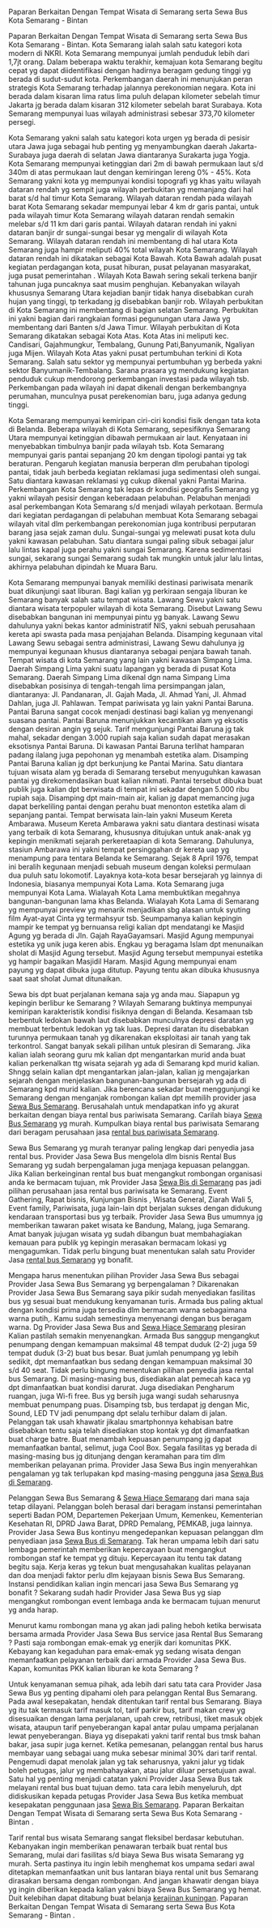 
Paparan Berkaitan Dengan Tempat Wisata di  Semarang serta Sewa Bus Kota Semarang - Bintan

 <p> Paparan Berkaitan Dengan Tempat Wisata di  Semarang serta Sewa Bus Kota Semarang - Bintan.  Kota Semarang ialah salah satu kategori kota modern di NKRI. Kota Semarang mempunyai jumlah penduduk lebih dari 1,7jt orang. Dalam beberapa waktu terakhir, kemajuan kota Semarang begitu cepat yg dapat diidentifikasi dengan hadirnya beragam gedung tinggi yg berada di sudut-sudut kota. Perkembangan daerah ini menunjukan peran strategis Kota Semarang terhadap jalannya perekonomian negara. Kota ini berada dalam kisaran lima ratus lima puluh delapan kilometer sebelah timur Jakarta jg berada dalam kisaran 312 kilometer sebelah barat Surabaya. Kota Semarang mempunyai luas wilayah administrasi sebesar 373,70 kilometer persegi.</p>
<p>
Kota Semarang yakni salah satu kategori kota urgen yg berada di pesisir utara  Jawa juga sebagai hub penting yg menyambungkan daerah Jakarta-Surabaya juga daerah di selatan  Jawa diantaranya Surakarta juga Yogja. Kota Semarang mempunyai ketinggian dari 2m di bawah permukaan laut s/d 340m di atas permukaan laut dengan kemiringan lereng 0% - 45%. Kota Semarang yakni kota yg mempunyai kondisi topografi yg khas yaitu wilayah dataran rendah yg sempit juga wilayah perbukitan yg memanjang dari hal barat s/d hal timur Kota Semarang. Wilayah dataran rendah pada wilayah barat Kota Semarang sekadar mempunyai lebar 4 km dr garis pantai, untuk pada wilayah timur Kota Semarang wilayah dataran rendah semakin melebar s/d 11 km dari garis pantai. Wilayah dataran rendah ini yakni dataran banjir dr sungai-sungai besar yg mengalir di wilayah Kota Semarang. Wilayah dataran rendah ini membentang di hal utara Kota Semarang juga hampir meliputi 40% total wilayah Kota Semarang. Wilayah dataran rendah ini dikatakan sebagai Kota Bawah. Kota Bawah adalah pusat kegiatan perdagangan kota, pusat hiburan, pusat pelayanan masyarakat, juga pusat pemerintahan . Wilayah Kota Bawah sering sekali terkena banjir tahunan juga puncaknya saat musim penghujan. Kebanyakan wilayah khususnya Semarang Utara kejadian banjir tidak hanya disebabkan curah hujan yang tinggi, tp terkadang jg disebabkan banjir rob. Wilayah perbukitan di Kota Semarang ini membentang di bagian selatan Semarang. Perbukitan ini yakni bagian dari rangkaian formasi pegunungan utara  Jawa yg membentang dari Banten s/d Jawa Timur. Wilayah perbukitan di Kota Semarang dikatakan  sebagai Kota Atas. Kota Atas ini meliputi kec. Candisari, Gajahmungkur, Tembalang, Gunung Pati,Banyumanik, Ngaliyan juga Mijen. Wilayah Kota Atas yakni pusat pertumbuhan terkini di Kota Semarang. Salah satu sektor yg mempunyai pertumbuhan yg berbeda yakni sektor Banyumanik-Tembalang. Sarana prasara yg mendukung kegiatan penduduk cukup mendorong perkembangan investasi pada wilayah tsb. Perkembangan pada wilayah ini dapat dikenali dengan berkembangnya perumahan, munculnya pusat perekenomian baru, juga adanya gedung tinggi. </p>  
<p>
Kota Semarang mempunyai kemiripan ciri-ciri kondisi fisik dengan tata kota di  Belanda. Beberapa wilayah di Kota Semarang, sepesifiknya Semarang Utara mempunyai ketinggian dibawah permukaan air laut. Kenyataan ini menyebabkan timbulnya banjir  pada wilayah  tsb. Kota Semarang mempunyai garis pantai sepanjang 20 km dengan tipologi pantai yg tak beraturan. Pengaruh kegiatan manusia berperan dlm perubahan tipologi pantai, tidak jauh berbeda  kegiatan reklamasi juga sedimentasi oleh sungai. Satu diantara kawasan reklamasi yg cukup dikenal yakni Pantai Marina. Perkembangan Kota Semarang tak lepas dr kondisi geografis Semarang yg yakni wilayah pesisir dengan keberadaan pelabuhan. Pelabuhan menjadi asal perkembangan Kota Semarang s/d menjadi wilayah perkotaan. Bermula dari kegiatan perdagangan di pelabuhan membuat Kota Semarang sebagai wilayah vital dlm perkembangan perekonomian juga kontribusi perputaran barang jasa sejak zaman dulu. Sungai-sungai yg melewati pusat kota dulu yakni kawasan pelabuhan. Satu diantara sungai paling sibuk sebagai jalur lalu lintas kapal juga perahu yakni sungai Semarang. Karena sedimentasi sungai, sekarang sungai Semarang sudah tak mungkin untuk jalur lalu lintas, akhirnya pelabuhan dipindah ke Muara Baru. </p> 
<p>
Kota Semarang mempunyai  banyak memiliki destinasi pariwisata menarik buat dikunjungi saat liburan. Bagi kalian yg perkiraan sengaja liburan ke Semarang  banyak salah satu tempat wisata. Lawang Sewu yakni satu diantara wisata terpopuler wilayah di kota Semarang. Disebut Lawang Sewu disebabkan bangunan ini mempunyai pintu yg  banyak. Lawang Sewu dahulunya yakni bekas kantor administratif NIS, yakni sebuah perusahaan kereta api swasta pada masa penjajahan Belanda. Disamping kegunaan vital Lawang Sewu sebagai sentra administrasi, Lawang Sewu dahulunya jg mempunyai kegunaan khusus diantaranya sebagai penjara bawah tanah. Tempat wisata di kota Semarang yang lain yakni kawasan Simpang Lima. Daerah Simpang Lima yakni suatu lapangan yg berada di pusat Kota Semarang. Daerah Simpang Lima dikenal dgn nama Simpang Lima disebabkan posisinya di tengah-tengah lima persimpangan jalan, diantaranya: Jl. Pandanaran, Jl. Gajah Mada, Jl. Ahmad Yani, Jl. Ahmad Dahlan, juga Jl. Pahlawan.  Tempat pariwisata yg lain yakni Pantai Baruna. Pantai Baruna sangat cocok menjadi destinasi bagi kalian yg menyenangi suasana pantai. Pantai Baruna menunjukkan kecantikan alam yg eksotis dengan desiran angin yg  sejuk. Tarif mengunjungi Pantai Baruna jg tak mahal, sekadar dengan 3.000 rupiah saja kalian sudah dapat merasakan eksotisnya Pantai Baruna. Di kawasan Pantai Baruna terlihat hamparan padang ilalang juga pepohonan yg menambah estetika alam. Disamping Pantai Baruna kalian jg dpt berkunjung ke Pantai Marina. Satu diantara tujuan wisata alam yg berada di Semarang tersebut menyuguhkan kawasan pantai yg  direkomendasikan buat kalian nikmati. Pantai tersebut dibuka buat publik juga kalian dpt berwisata di tempat ini sekadar dengan 5.000 ribu rupiah saja. Disamping dpt main-main air, kalian jg dapat memancing juga dapat berkeliling pantai dengan perahu buat menonton estetika alam di sepanjang pantai. Tempat berwisata lain-lain yakni Museum Kereta Ambarawa. Museum Kereta Ambarawa yakni satu diantara destinasi wisata yang terbaik di kota Semarang, khususnya ditujukan untuk anak-anak yg kepingin menikmati sejarah perkeretaapian di kota Semarang. Dahulunya, stasiun Ambarawa ini yakni tempat persinggahan dr kereta uap yg menampung para tentara Belanda ke  Semarang. Sejak 8 April 1976, tempat ini beralih kegunaan menjadi sebuah museum dengan koleksi permulaan dua puluh satu lokomotif. Layaknya  kota-kota besar bersejarah yg lainnya di Indonesia, biasanya mempunyai Kota Lama. Kota Semarang juga mempunyai Kota Lama. Wialayah Kota Lama membuktikan megahnya bangunan-bangunan lama khas Belanda. Wialayah Kota Lama di  Semarang yg mempunyai preview yg menarik menjadikan sbg alasan untuk syuting film Ayat-ayat Cinta yg termahsyur tsb. Seumpamanya kalian kepingin mampir ke tempat yg bernuansa religi kalian dpt mendatangi ke Masjid Agung yg berada di Jln. Gajah RayaGayamsari. Masjid Agung mempunyai estetika yg unik juga keren abis. Engkau yg beragama Islam dpt menunaikan sholat di Masjid Agung tersebut. Masjid Agung tersebut mempunyai estetika yg hampir bagaikan Masjidil Haram. Masjid Agung mempunyai enam payung yg dapat dibuka juga ditutup. Payung  tentu akan dibuka khususnya saat saat sholat Jumat ditunaikan. </p>
<p> Sewa bis dpt buat perjalanan kemana saja yg anda mau. Siapapun yg kepingin berlibur ke  Semarang ? Wilayah Semarang buktinya mempunyai kemiripan karakteristik kondisi fisiknya dengan di Belanda. Kesamaan tsb berbentuk ledokan bawah laut disebabkan munculnya depresi daratan yg membuat terbentuk ledokan yg tak luas. Depresi daratan itu disebabkan turunnya permukaan tanah yg dikarenakan  eksploitasi air tanah yang tak terkontrol. Sangat banyak sekali pilihan untuk plesiran di  Semarang.  Jika  kalian ialah seorang guru mk kalian dpt mengantarkan murid anda buat kalian perkenalkan ttg wisata sejarah yg ada di  Semarang kpd murid kalian. Shngg selain kalian dpt mengantarkan jalan-jalan, kalian jg mengajarkan sejarah dengan menjelaskan bangunan-bangunan bersejarah yg ada di  Semarang kpd murid kalian.  Jika  berencana sekadar buat menggunjungi ke  Semarang dengan menganjak rombongan kalian dpt memilih provider jasa <a href="https://arisnbw.blogspot.com/2020/02/sewa-bus-semarang.html" >Sewa Bus Semarang</a>. Berusahalah untuk mendapatkan info yg akurat berkaitan dengan biaya rental bus pariwisata Semarang. Carilah biaya <a href="http://stopdreamingstartaction.nulis.web.id/sewa-bus-semarang.php" >Sewa Bus Semarang</a> yg murah. Kumpulkan biaya rental bus pariwisata Semarang dari beragam perusahaan jasa <a href="http://www.myblogpost.org/rental-bis-semarang-kabupaten-bangka-2/">rental bus pariwisata Semarang</a>.  </p>
 <p> Sewa Bus Semarang yg murah teranyar  paling lengkap dari penyedia jasa rental bus. Provider Jasa Sewa Bus mengelola dlm bisnis  Rental Bus Semarang yg sudah berpengalaman juga menjaga kepuasan pelanggan.  Jika   Kalian  berkeinginan rental bus buat mengangkut rombongan organisasi anda ke bermacam tujuan, mk Provider Jasa <a href="http://www.myblogpost.org/sewa-bis-semarang-kabupaten-ogan-ilir/">Sewa Bis di Semarang</a> pas jadi pilihan perusahaan jasa rental bus pariwisata ke Semarang.  Event Gathering, Rapat bisnis,  Kunjungan  Bisnis , Wisata  General, Ziarah Wali 5,  Event family, Pariwisata, juga lain-lain dpt berjalan sukses dengan didukung kendaraan transportasi bus yg terbaik. Provider Jasa Sewa Bus umumnya jg memberikan tawaran paket wisata ke Bandung,  Malang, juga Semarang. Amat banyak jujugan wisata yg sudah dibangun buat membahagiakan kemauan para publik yg kepingin merasakan bermacam lokasi yg mengagumkan.  Tidak  perlu bingung buat menentukan salah satu Provider Jasa <a href="https://blog.myblogpost.org/bepergian-semarang-padang-lawas-pilihlah-juragan-jasa-rental-bis-bermutu.html">rental bus Semarang</a> yg bonafit.  </p> 
<p> Mengapa harus menentukan pilihan Provider Jasa Sewa Bus sebagai Provider Jasa Sewa Bus Semarang yg berpengalaman ?  Dikarenakan  Provider Jasa Sewa Bus Semarang saya pikir sudah menyediakan fasilitas bus yg sesuai buat mendukung kenyamanan turis. Armada bus paling aktual dengan kondisi prima juga tersedia dlm bermacam warna sebagaimana warna putih,. Kamu sudah semestinya menyenangi dengan bus beragam warna.  Dg Provider Jasa Sewa Bus  and <a href="https://sewa-hiace-commuter-semarang.blogspot.com">Sewa Hiace Semarang</a> plesiran  Kalian  pastilah semakin menyenangkan.   Armada Bus sanggup mengangkut penumpang dengan kemampuan maksimal 48 tempat duduk (2-2) juga 59 tempat duduk (3-2) buat bus besar.  Buat jumlah penumpang yg lebih sedikit, dpt memanfaatkan bus sedang dengan kemampuan maksimal 30 s/d 40 seat.  Tidak  perlu bingung  menentukan pilihan penyedia jasa rental bus Semarang. Di masing-masing bus, disediakan alat pemecah kaca  yg dpt dimanfaatkan buat kondisi darurat. Juga disediakan  Pengharum ruangan, juga Wi-fi free. Bus yg bersih juga wangi sudah seharusnya membuat penumpang puas.  Disamping tsb, bus terdapat jg dengan Mic, Sound,  LED TV jadi penumpang dpt selalu terhibur dalam di jalan.  Pelanggan  tak usah khawatir jikalau smartphonnya kehabisan batre disebabkan tentu saja telah disediakan stop kontak yg dpt dimanfaatkan buat charge batre.  Buat menambah kepuasan penumpang jg dapat memanfaatkan bantal, selimut,  juga Cool Box.  Segala fasilitas yg berada di masing-masing bus jg ditunjang dengan keramahan para tim dlm memberikan pelayanan prima. Provider Jasa Sewa Bus ingin menyerahkan pengalaman yg tak terlupakan kpd masing-masing pengguna jasa <a href="https://sewabussemarang.terbaik.my.id">Sewa Bus di  Semarang</a>.  </p>
 <p> Pelanggan Sewa Bus Semarang & <a href="https://www.nakulatravel.com">Sewa Hiace Semarang</a> dari mana saja tetap dilayani. Pelanggan boleh berasal dari beragam instansi pemerintahan seperti  Badan POM, Departemen Pekerjaan Umum, Kemenkeu, Kementerian Kesehatan RI, DPRD Jawa Barat,  DPRD Pemalang,  PEMKAB,  juga lainnya. Provider Jasa Sewa Bus kontinyu mengedepankan kepuasan pelanggan dlm penyediaan jasa <a href="https://sewabussemarang-terpercaya.blogspot.com">Sewa Bus di Semarang</a>.  Tak heran umpama lebih dari satu lembaga pemerintah memberikan kepercayaan buat mengangkut rombongan staf ke tempat yg dituju. Kepercayaan itu tentu tak datang begitu saja. Kerja keras yg tekun buat mengusahakan kualitas pelayanan dan doa menjadi faktor perlu dlm kejayaan bisnis Sewa Bus Semarang. Instansi pendidikan kalian ingin mencari jasa Sewa Bus Semarang yg bonafit ? Sekarang sudah hadir Provider Jasa Sewa Bus yg siap mengangkut rombongan event lembaga anda ke bermacam tujuan menurut yg anda harap.  </p>
 <p>Menurut kamu rombongan mana yg akan jadi paling heboh ketika berwisata bersama armada Provider Jasa Sewa Bus service jasa  Rental Bus Semarang ? Pasti saja rombongan emak-emak yg enerjik dari komunitas PKK. Kebayang kan kegaduhan para emak-emak yg sedang wisata dengan memanfaatkan pelayanan terbaik dari armada Provider Jasa Sewa Bus. Kapan, komunitas PKK kalian liburan ke kota Semarang ?  </p>
<p> Untuk kenyamanan semua pihak, ada lebih dari satu tata cara Provider Jasa Sewa Bus yg penting  dipahami oleh para pelanggan  Rental Bus Semarang. Pada awal kesepakatan, hendak ditentukan tarif rental bus Semarang. Biaya yg itu tak termasuk tarif masuk tol, tarif parkir bus, tarif makan crew yg disesuaikan dengan lama perjalanan, upah crew, retribusi, tiket masuk objek wisata, ataupun tarif penyeberangan kapal antar pulau umpama perjalanan lewat penyeberangan. Biaya  yg disepakati yakni tarif  rental bus tmsk bahan bakar, jasa supir juga kernet. Ketika  pemesanan, pelanggan rental bus harus membayar uang sebagai uang muka sebesar  minimal 30% dari tarif rental. Pengemudi dapat menolak jalan yg tak seharusnya, yakni jalur yg tidak boleh petugas, jalur yg membahayakan, atau jalur diluar persetujuan awal. Satu hal yg penting menjadi catatan yakni Provider Jasa Sewa Bus tak melayani rental bus buat tujuan demo. tata cara lebih menyeluruh, dpt didiskusikan kepada petugas Provider Jasa Sewa Bus ketika membuat kesepakatan penggunaan jasa <a href="https://arisnb.nulis.web.id/sewa-bis-semarang-kabupaten-bener-meriah.html">Sewa Bis Semarang</a>. Paparan Berkaitan Dengan Tempat Wisata di  Semarang serta Sewa Bus Kota Semarang - Bintan .  </p>
<p> Tarif rental bus wisata Semarang sangat fleksibel berdasar kebutuhan. Kebanyakan  ingin memberikan penawaran terbaik buat rental bus  Semarang, mulai dari fasilitas s/d biaya Sewa Bus  wisata Semarang yg  murah.  Serta  pastinya itu ingin lebih menghemat kos umpama sedari awal ditetapkan memanfaatkan unit bus lantaran biaya rental unit bus Semarang dirasakan bersama dengan rombongan. And jangan khawatir dengan biaya yg ingin diberikan kepada kalian yakni biaya Sewa Bus  Semarang yg  hemat. Duit kelebihan dapat ditabung buat belanja <a href="https://kerajinan-tembaga-indonesia.blogspot.com">kerajinan kuningan</a>. Paparan Berkaitan Dengan Tempat Wisata di  Semarang serta Sewa Bus Kota Semarang - Bintan . </p> 
